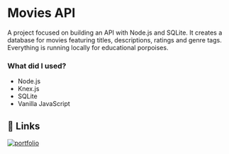 # Movies API

A project focused on building an API with Node.js and SQLite. It creates a database for movies featuring titles, descriptions, ratings and genre tags. Everything is running locally  for educational porpoises.

### What did I used?
- Node.js
- Knex.js
- SQLite
- Vanilla JavaScript

## 🔗 Links
[![portfolio](https://img.shields.io/badge/my_portfolio-000?style=for-the-badge&logo=ko-fi&logoColor=white)](https://github.com/pe-Gomes)